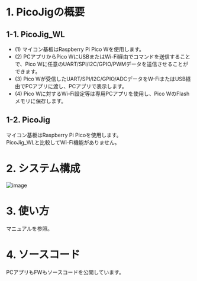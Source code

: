 # 1. PicoJigの概要  
## 1-1. PicoJig_WL  
- (1) マイコン基板はRaspberry Pi Pico Wを使用します。   
- (2) PCアプリからPico WにUSBまたはWi-Fi経由でコマンドを送信することで、Pico Wに任意のUART/SPI/I2C/GPIO/PWMデータを送信させることができます。 
- (3) Pico Wが受信したUART/SPI/I2C/GPIO/ADCデータをW-FiまたはUSB経由でPCアプリに渡し、PCアプリで表示します。
- (4) Pico Wに対するWi-Fi設定等は専用PCアプリを使用し、Pico WのFlashメモリに保存します。
  
## 1-2. PicoJig  
マイコン基板はRaspberry Pi Picoを使用します。  
PicoJig_WLと比較してWi-Fi機能がありません。      

# 2. システム構成    
  
![image](https://github.com/user-attachments/assets/e0c38d6b-b5d4-4417-8f48-5e3670726e59)  
  
# 3. 使い方
マニュアルを参照。

# 4. ソースコード  
PCアプリもFWもソースコードを公開しています。  
